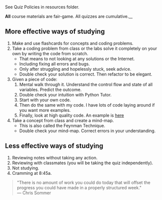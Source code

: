 See Quiz Policies in resources folder.

__All__ course materials are fair-game. All quizzes are cumulative.__

More effective ways of studying
------

1. Make and use flashcards for concepts and coding problems.
1. Take a coding problem from class or the labs solve it completely on your own by writing the code from scratch. 
    - That means to not looking at any solutions or the Internet.
    - Including fixing all errors and bugs.
    - Only after struggling and hopelessly stuck, seek advice.
    - Double check your solution is correct. Then refactor to be elegant.
1. Given a piece of code:
    1. Mental walk through it. Understand the control flow and state of all variables. Predict the outcome.
    2. Double check your intuition with Python Tutor.
    3. Start with your own code. 
    4. Then do the same with my code. I have lots of code laying around if you want more examples.
    5. Finally, look at high quality code. An example is [here](https://github.com/norvig/pytudes/blob/master/ipynb/Advent%202017.ipynb)
1. Take a concept from class and create a mind-map.
    - This is also called the Feynman Technique.
    - Double check your mind-map. Correct errors in your understanding.

Less effective ways of studying
------

1. Reviewing notes without taking any action.
2. Reviewing with classmates (you will be taking the quiz independently).
1. Not studying.
2. Cramming at 8:45a.

>"There is no amount of work you could do today that will offset the progress you could have made in a properly structured week."   
> — Chris Sommer

